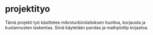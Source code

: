 # projektityo

Tämä projekti työ käsittelee mikroturbiinilaitoksen huoltoa, korjausta ja kustannusten laskentaa. Siinä käytetään pandas ja mathplotlip kirjastoa.
